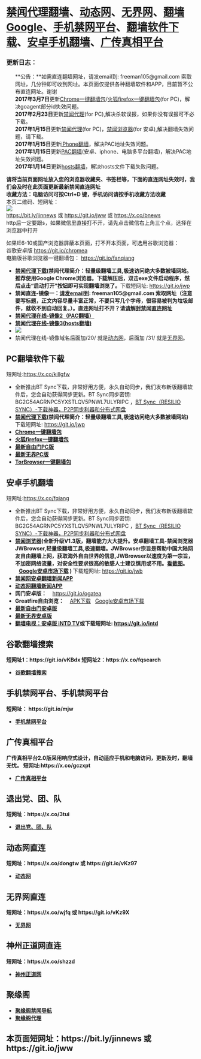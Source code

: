 <h1><a href="#jwproxy">禁闻代理翻墙</a>、<a href="#to-dtw">动态网</a>、<a href="#to-wjw">无界网</a>、<a href="#fqsearch">翻墙Google</a>、<a href="#mobilejinwang">手机禁网平台</a>、<a href="#fanqiangsoft">翻墙软件下载</a>、<a href="#androidfq">安卓手机翻墙</a>、<a href="#gczxpt">广传真相平台</a></h1> 

<h3>更新日志：</h3>
<ul class="task-list">
<li>**公告：**如需直连翻墙网址，请发email到: freeman105@gmail.com 索取网址，几分钟即可收到网址。本页面仅提供各种翻墙软件和APP，目前暂不公布直连网址。谢谢</li>
<li><strong>2017年3月7日</strong>更新<a href="/bannedbook/fanqiang/wiki/Chrome%E4%B8%80%E9%94%AE%E7%BF%BB%E5%A2%99%E5%8C%85">Chrome一键翻墙包</a>/<a href="/bannedbook/fanqiang/wiki/%E7%81%AB%E7%8B%90firefox%E4%B8%80%E9%94%AE%E7%BF%BB%E5%A2%99%E5%8C%85">火狐firefox一键翻墙包</a>(for PC)，解决goagent部分id失效问题。</li>

<li><strong>2017年2月23日</strong>更新<a href="https://github.com/killgfw/fg/raw/master/jw/jwd.zip">禁闻代理</a>(for PC),解决杀软误报，如果你没有误报可不必下载。</li>

<li><strong>2017年1月15日</strong>更新<a href="https://github.com/killgfw/fg/raw/master/jw/jwd.zip">禁闻代理</a>(for PC)，<a href="https://raw.githubusercontent.com/bannedbook/fanqiang/master/apk/JWBrowser.apk">禁闻浏览器</a>(for 安卓),解决翻墙失效问题，请下载。</li>

<li><strong>2017年1月15日</strong>更新<a href="https://github.com/bannedbook/fanqiang/wiki/iphone%E7%BF%BB%E5%A2%99">iPhone翻墙</a>，解决PAC地址失效问题。</li>

<li><strong>2017年1月15日</strong>更新<a href="/bannedbook/fanqiang/wiki/pacfq" class="wiki-page-link">PAC翻墙</a>(安卓、iphone、电脑多平台翻墙)，解决PAC地址失效问题。</li>

<li><strong>2017年1月14日</strong>更新<a href="https://github.com/bannedbook/fanqiang/wiki/hosts%E7%BF%BB%E5%A2%99">hosts翻墙</a>，解决hosts文件下载失败问题。</li>
</ul>

<strong>请将当前页面网址放入您的浏览器收藏夹、书签栏等，下面的直连网址失效时，我们会及时在此页面更新最新禁闻直连网址 
<br>收藏方法：电脑访问可按Ctrl+D 键，手机访问请按手机收藏方法收藏</strong>
<br>本页二维码、短网址： <br>
<img src="https://raw.githubusercontent.com/bannedbook/fanqiang/master/jw/qr.jpg" /><br>
https://bit.ly/jinnews 或 https://git.io/jww 或 https://x.co/bnews<br>
http后一定要跟s，如果微信里直接打不开，请先点击微信右上角三个点，选择在浏览器中打开<br>

如果IE6-10或国产浏览器屏蔽本页面，打不开本页面，可选用谷歌浏览器：<br>
      谷歌安卓版
      <a href="https://raw.githubusercontent.com/ogate/up/master/chrome.apk">https://git.io/chromea</a><br>
      电脑版谷歌浏览器一键翻墙包：
      <a href="https://github.com/bannedbook/fanqiang/wiki/Chrome%E4%B8%80%E9%94%AE%E7%BF%BB%E5%A2%99%E5%8C%85">https://git.io/fanqiang</a>


<div class="boxed-group-inner wiki-auxiliary-content wiki-auxiliary-content-no-bg">
<a name="jwproxy"></a>
  <ul class="wiki-pages" data-filterable-for="wiki-pages-filter" data-filterable-type="substring">
<li>
      <strong><a href="https://github.com/killgfw/fg/raw/master/jw/jwd.zip">禁闻代理下载</a>(禁闻代理简介：轻量级翻墙工具,极速访问绝大多数被墙网站。推荐使用Google Chrome浏览器。下载解压后，双击exe文件启动程序，然后点击“启动打开”按钮即可实现翻墙浏览了。</strong>下载短网址:  <a href="https://git.io/jwp">https://git.io/jwp</a>
    </li>
  <li><a name="jwurl"></a>
      <strong>禁闻直连-镜像一：<a href="mailto:freeman105@gmail.com">请发email</a>到: freeman105@gmail.com 索取网址（注意要写标题，正文内容尽量丰富正常，不要只写几个字母，很容易被判为垃圾邮件，就收不到自动回复。）。直连网址打不开？请<a href="https://github.com/bannedbook/fanqiang/blob/master/unlockurl/README.md" target="_blank">请解封禁闻直连网址</a></strong>
    </li> 
   <li>
      <strong><a href="https://github.com/bannedbook/fanqiang/wiki/pacfq" target="_blank">禁闻代理在线-镜像2（PAC翻墙）</a></strong>
    </li>   
    <li>
      <strong><a href="https://git.io/vMCSz" target="_blank">禁闻代理在线-镜像3(hosts翻墙)</a></strong>
    </li> 

 

 <li>
  <img src="https://raw.githubusercontent.com/bannedbook/fanqiang/master/jw/jwproxy.jpg" />
    </li>
 <li>
     禁闻代理在线-镜像域名后面加/20/ 就是<a href="https://cs.cncn.eu.org/20/" target="_blank">动态网</a>，后面加 /31/ 就是<a href="https://cs.cncn.eu.org/31/" target="_blank">无界网</a>。
    </li>
 

  </ul>

</div>

<a name="fanqiangsoft"></a><h2>PC翻墙软件下载</h2>短网址:https://x.co/killgfw
<div class="boxed-group-inner wiki-auxiliary-content wiki-auxiliary-content-no-bg">
  <ul class="wiki-pages" data-filterable-for="wiki-pages-filter" data-filterable-type="substring">
  
<li>全新推出BT Sync下载，非常好用方便，永久自动同步，我们发布新版翻墙软件后，您会自动获得同步更新。BT Sync同步密钥: BG2G54AGRNPC5YXSTLQV5PNWL7ULYRIPC  ，<a target="_blank" href="https://github.com/bannedbook/fanqiang/blob/master/RESILIO-SYNC/readme.md">BT Sync（RESILIO SYNC）-下载神器，P2P同步利器和分布式网盘</a></li>

<li>
      <strong><a href="https://github.com/killgfw/fg/raw/master/jw/jwd.zip">禁闻代理下载</a>(禁闻代理简介：轻量级翻墙工具,极速访问绝大多数被墙网站) </strong>下载短网址:  <a href="https://git.io/jwp">https://git.io/jwp</a>
    </li>
<li>
      <strong><a href="/bannedbook/fanqiang/wiki/Chrome%E4%B8%80%E9%94%AE%E7%BF%BB%E5%A2%99%E5%8C%85" class="wiki-page-link">Chrome一键翻墙包</a></strong>
    </li>

<li>
      <strong><a href="/bannedbook/fanqiang/wiki/%E7%81%AB%E7%8B%90firefox%E4%B8%80%E9%94%AE%E7%BF%BB%E5%A2%99%E5%8C%85" class="wiki-page-link">火狐firefox一键翻墙包</a></strong> 
    </li>  


  
 <li>
      <strong><a href="https://git.io/fgt" target="_blank">最新自由门PC版</a></strong> 
    </li> 


 <li>
      <strong><a href="https://git.io/wj" target="_blank">最新无界PC版</a></strong> 
    </li>
<li>
      <strong><a href="/bannedbook/fanqiang/wiki/TorBrowser%E4%B8%80%E9%94%AE%E7%BF%BB%E5%A2%99%E5%8C%85" class="wiki-page-link">TorBrowser一键翻墙包</a></strong> 
    </li>

  </ul>
</div>

<a name="androidfq"></a><h2>安卓手机翻墙</h2>短网址:https://x.co/fqiang
<div class="boxed-group-inner wiki-auxiliary-content wiki-auxiliary-content-no-bg">
  <ul class="wiki-pages" data-filterable-for="wiki-pages-filter" data-filterable-type="substring">

<li>全新推出BT Sync下载，非常好用方便，永久自动同步，我们发布新版翻墙软件后，您会自动获得同步更新。BT Sync同步密钥: BG2G54AGRNPC5YXSTLQV5PNWL7ULYRIPC  ，<a target="_blank" href="https://github.com/bannedbook/fanqiang/blob/master/RESILIO-SYNC/readme.md">BT Sync（RESILIO SYNC）-下载神器，P2P同步利器和分布式网盘</a></li>
<li><strong><a href="https://raw.githubusercontent.com/bannedbook/fanqiang/master/apk/JWBrowser.apk">禁闻浏览器</a>(全新升级V1.3版，翻墙能力大大提升。安卓翻墙工具-禁闻浏览器 JWBrowser,轻量级翻墙工具,极速翻墙。JWBrowser宗旨是帮助中国大陆网友自由翻墙上网，获取海外自由世界的信息,JWBrowser以速度为第一宗旨，不加密网络流量，对安全性要求很高的敏感人士建议慎用或不用。<a href="https://raw.githubusercontent.com/bannedbook/fanqiang/master/apk/JWBrowser.jpg" target="_blank">看截图</a>。  &nbsp;&nbsp;&nbsp;<a href="https://play.google.com/store/apps/details?id=jwproxy.browser.bnews" target="_blank">Google安卓市场下载</a>  ) </strong>下载短网址:  <a href="https://git.io/jwb">https://git.io/jwb</a>

</li>

 <li>
      <strong><a href="https://github.com/bannedbook/fanqiang/wiki/%E7%A6%81%E9%97%BB%E7%BD%91%E5%AE%89%E5%8D%93%E7%BF%BB%E5%A2%99%E6%96%B0%E9%97%BBAPP" class="wiki-page-link">禁闻网安卓翻墙新闻APP</a></strong>
    </li>   
    

 <li>
      <strong><a href="https://github.com/bannedbook/fanqiang/wiki/%E5%8A%A8%E6%80%81%E7%BD%91%E6%96%B0%E9%97%BB-%E5%8A%A8%E6%80%81%E7%BD%91%E7%BF%BB%E5%A2%99-%E5%AE%89%E5%8D%93%E5%BA%94%E7%94%A8" class="wiki-page-link">动态网翻墙新闻APP</a></strong> 
    </li>     

 <li>
      <strong>网门安卓版：</strong> &nbsp;&nbsp;&nbsp;<a href="https://git.io/ogatea">https://git.io/ogatea</a>
    </li> 
 <li>
      <strong>Greatfire自由浏览：</strong> &nbsp;&nbsp;&nbsp;<a href="https://github.com/greatfire/z/raw/master/FreeBrowser.apk">APK下载</a>&nbsp;&nbsp;&nbsp;<a href="https://play.google.com/store/apps/details?id=org.greatfire.freebrowser&hl=zh-CN">Google安卓市场下载</a>
    </li> 

 <li>
      <strong><a href="https://git.io/fgma" target="_blank">最新自由门安卓版</a></strong> 
    </li> 
 <li>
      <strong><a href="https://git.io/2S1IBQ" target="_blank">最新无界安卓版</a></strong>
    </li> 


<li>
      <strong><a href="https://github.com/bannedbook/fanqiang/raw/master/apk/iNTD_TV.apk">翻墙电视：安卓版 iNTD TV</a>或下载短网址:  <a href="https://git.io/intd">https://git.io/intd</a>

</li>


  </ul>
</div>

<h2>谷歌翻墙搜索</h2><a name="fqsearch"></a>短网址1：https://git.io/vKBdx  短网址2：https://x.co/fqsearch
<div class="boxed-group-inner wiki-auxiliary-content wiki-auxiliary-content-no-bg">
  <ul class="wiki-pages" data-filterable-for="wiki-pages-filter" data-filterable-type="substring">
    <li>
      <strong><a href="https://cs.cncn.eu.org/91/" class="wiki-page-link" target="_blank">谷歌翻墙搜索</a></strong>
    </li>
  </ul>
</div>

<h2>手机禁网平台、手机禁网平台</h2><a name="mobilejinwang"></a> 短网址： https://git.io/mjw
<div class="boxed-group-inner wiki-auxiliary-content wiki-auxiliary-content-no-bg">
  <ul class="wiki-pages" data-filterable-for="wiki-pages-filter" data-filterable-type="substring">
    <li>
      <strong><a href="https://cs.cncn.eu.org/1/" target="_blank">手机禁网平台</a></strong>
    </li>
  </ul>
</div>

<h2>广传真相平台</h2><a name="gczxpt"></a>
<div class="boxed-group-inner wiki-auxiliary-content wiki-auxiliary-content-no-bg">
广传真相平台2.0版采用响应式设计，自动适应手机和电脑访问，更新及时，翻墙无忧。 短网址:https://x.co/gczxpt
  <ul class="wiki-pages" data-filterable-for="wiki-pages-filter" data-filterable-type="substring">
    <li>
      <strong><a href="https://cs.cncn.eu.org/gczx.html" class="wiki-page-link" target="_blank">广传真相平台</a></strong>
    </li>
  </ul>
</div>

<h2>退出党、团、队</h2><a name="3tui"></a>短网址：https://x.co/3tui
<div class="boxed-group-inner wiki-auxiliary-content wiki-auxiliary-content-no-bg">
  <ul class="wiki-pages" data-filterable-for="wiki-pages-filter" data-filterable-type="substring">
    <li>
      <strong><a href="https://cs.cncn.eu.org/98/" class="wiki-page-link" target="_blank">退出党、团、队</a></strong>
    </li>
  </ul>
</div>

<h2>动态网直连</h2><a name="to-dtw"></a> 短网址：https://x.co/dongtw 或 https://git.io/vKz97
<div class="boxed-group-inner wiki-auxiliary-content wiki-auxiliary-content-no-bg">
  <ul class="wiki-pages" data-filterable-for="wiki-pages-filter" data-filterable-type="substring">
    <li>
      <strong><a href="https://cs.cncn.eu.org/20/" class="wiki-page-link" target="_blank">动态网</a></strong>
    </li>
  </ul>
</div>

<h2>无界网直连</h2><a name="to-wjw"></a>短网址：https://x.co/wjfq 或 https://git.io/vKz9X
<div class="boxed-group-inner wiki-auxiliary-content wiki-auxiliary-content-no-bg">
  <ul class="wiki-pages" data-filterable-for="wiki-pages-filter" data-filterable-type="substring">
    <li>
      <strong><a href="https://cs.cncn.eu.org/31/" class="wiki-page-link" target="_blank">无界网</a></strong>
    </li>

  </ul>
</div>

<h2>神州正道网直连</h2><a name="toszzd"></a> 短网址：https://x.co/shzzd
<div class="boxed-group-inner wiki-auxiliary-content wiki-auxiliary-content-no-bg">
  <ul class="wiki-pages" data-filterable-for="wiki-pages-filter" data-filterable-type="substring">
    <li>
      <strong><a href="https://cs.cncn.eu.org/18/" class="wiki-page-link" target="_blank">神州正道网</a></strong>
    </li>
  </ul>
</div>

<h2>聚缘阁</h2><a name="to-juyuange"></a>
<div class="boxed-group-inner wiki-auxiliary-content wiki-auxiliary-content-no-bg">
  <ul class="wiki-pages" data-filterable-for="wiki-pages-filter" data-filterable-type="substring">
    <li>
      <strong><a href="https://cs.cncn.eu.org/jygjw.php" class="wiki-page-link" target="_blank">聚缘阁禁闻导航</a></strong>
    </li>



 <li><strong><a href="https://cs.cncn.eu.org/jygdl.php" class="wiki-page-link" target="_blank">聚缘阁代理</a></strong>
    </li>
  </ul>
</div>

<h2>
本页面短网址：https://bit.ly/jinnews 或 https://git.io/jww
</h2>
